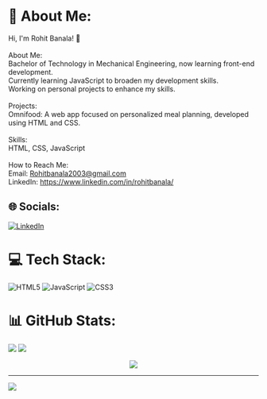 # 💫 About Me:
Hi, I'm Rohit Banala! 👋<br><br>About Me:<br>Bachelor of Technology in Mechanical Engineering, now learning front-end development.<br>Currently learning JavaScript to broaden my development skills.<br>Working on personal projects to enhance my skills.<br><br>Projects:<br>Omnifood: A web app focused on personalized meal planning, developed using HTML and CSS.<br><br>Skills:<br>HTML, CSS, JavaScript<br><br>How to Reach Me:<br>Email: Rohitbanala2003@gmail.com  <br>LinkedIn: https://www.linkedin.com/in/rohitbanala/


## 🌐 Socials:
[![LinkedIn](https://img.shields.io/badge/LinkedIn-%230077B5.svg?logo=linkedin&logoColor=white)](https://linkedin.com/in/https://www.linkedin.com/in/rohitbanala/) 

# 💻 Tech Stack:
![HTML5](https://img.shields.io/badge/html5-%23E34F26.svg?style=for-the-badge&logo=html5&logoColor=white) ![JavaScript](https://img.shields.io/badge/javascript-%23323330.svg?style=for-the-badge&logo=javascript&logoColor=%23F7DF1E) ![CSS3](https://img.shields.io/badge/css3-%231572B6.svg?style=for-the-badge&logo=css3&logoColor=white)
# 📊 GitHub Stats:
![](https://github-readme-stats.vercel.app/api?username=rohitbanala&theme=dark&hide_border=false&include_all_commits=true&count_private=true)
![](https://github-readme-streak-stats.herokuapp.com/?user=rohitbanala&theme=dark&hide_border=false)
<p align="center">
  <img src="https://github-readme-stats.vercel.app/api/top-langs/?username=rohitbanala&theme=dark&hide_border=false&include_all_commits=true&count_private=true&layout=compact" />
</p>


---
[![](https://visitcount.itsvg.in/api?id=rohitbanala&icon=0&color=0)](https://visitcount.itsvg.in)

<!-- Proudly created with GPRM ( https://gprm.itsvg.in ) -->
